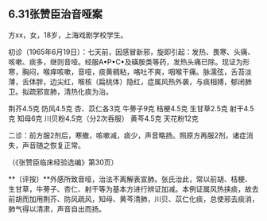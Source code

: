 ## 6.31张赞臣治音哑案

方xx，女，18岁，上海戏剧学校学生。

初诊（1965年6月19日）：七天前，因感冒新邪，旋即引起：发热、畏寒、头痛、咳嗽、痰多，继则音哑。经服A•P•C•及磺胺类等药，发热头痛已除。现证为形寒，胸闷，喉痒咳嗽，音哑，痰黄稠粘，咯吐不爽，咽喉干痛。脉濡弦，舌苔淡薄，舌体胖，边尖红，喉核（扁桃体）隐红，症属风热外袭，与痰相搏，郁闭肺卫。拟疏邪宣肺，清热化痰为治。

荆芥4.5克 防风4.5克 杏、苡仁各3克 牛蒡子9克 桔梗4.5克 生甘草2.5克 射干4.5克 知母6克 川贝粉4.5克（分2次吞服） 黄芩4.5克 天花粉12克

二诊：前方服2剂后，寒撤，咳嗽减，痰少，声音略扬。照原方再服2剂，诸症消失，声音随之恢复正常。

（《张赞臣临床经验选编》第30页）

**〔评按〕**外感所致音哑，治法不离解表宣肺。张氏治此，常以前胡、桔梗、生甘草，牛蒡子、杏仁、射干等为基本方进行辨证加减。本例证属风热挟痰，故去前胡而加用荆芥、防风疏风，知母、黄芩清肺，川贝、苡仁化痰，总使邪去痰消，肺气得以清肃，声音自出而扬。
